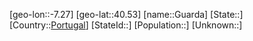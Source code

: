 ﻿---
location: [40.53,-7.27]
type: City
tags:
- geo/City


SpocWebEntityId: 30630
isDeleted: false
confidential: public

---
[geo-lon::-7.27]
[geo-lat::40.53]
[name::Guarda]
[State::]
[Country::[Portugal](geo/Continent/Europe/Portugal.md)]
[StateId::]
[Population::]
[Unknown::]

